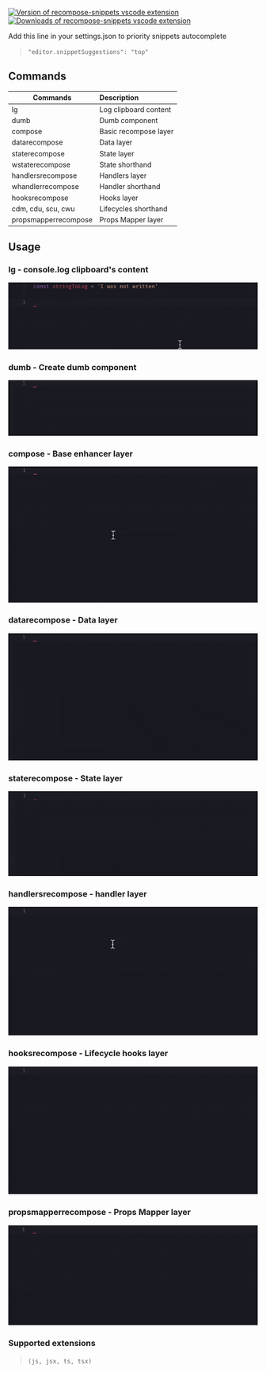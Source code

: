 [![Version of recompose-snippets vscode extension](https://img.shields.io/visual-studio-marketplace/v/lbitar.recompose-snippets.svg)](https://marketplace.visualstudio.com/itemdetails?itemName=lbitar.recompose-snippets)
[![Downloads of recompose-snippets vscode extension](https://img.shields.io/visual-studio-marketplace/d/lbitar.recompose-snippets.svg)](https://marketplace.visualstudio.com/itemdetails?itemName=lbitar.recompose-snippets)


Add this line in your settings.json to priority snippets autocomplete

> `"editor.snippetSuggestions": "top"`

## Commands
| Commands             | Description           |
| -------------------- | :-------------------- |
| lg                   | Log clipboard content |
| dumb                 | Dumb component        |
| compose              | Basic recompose layer |
| datarecompose        | Data layer            |
| staterecompose       | State layer           |
| wstaterecompose      | State shorthand       |
| handlersrecompose    | Handlers layer        |
| whandlerrecompose    | Handler shorthand     |
| hooksrecompose       | Hooks layer           |
| cdm, cdu, scu, cwu   | Lifecycles shorthand  |
| propsmapperrecompose | Props Mapper layer    |

## Usage

### lg - console.log clipboard's content
![dumb components](gifs/log.gif)

### dumb - Create dumb component
![dumb components](gifs/dumb.gif)

### compose - Base enhancer layer
![dumb components](gifs/index.gif)

### datarecompose - Data layer
![dumb components](gifs/data.gif)

### staterecompose - State layer
![dumb components](gifs/state.gif)

### handlersrecompose - handler layer
![dumb components](gifs/handlers.gif)

### hooksrecompose - Lifecycle hooks layer
![dumb components](gifs/hooks.gif)

### propsmapperrecompose - Props Mapper layer
![dumb components](gifs/propsMapper.gif)

### Supported extensions
> `(js, jsx, ts, tsx)` 


